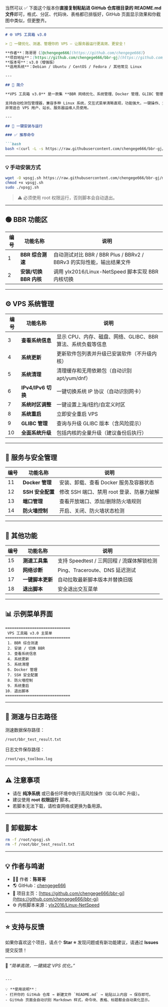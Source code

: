 当然可以 ✅
下面这个版本你**直接复制粘贴进 GitHub 仓库根目录的 README.md 文件**即可，格式、分区、代码块、表格都已排版好，GitHub 页面显示效果和你截图中类似，但更整齐。

---

````markdown
# 🌐 VPS 工具箱 v3.0

> 🚀 一键优化、测速、管理你的 VPS — 让服务器运行更高效、更安全！

**作者**：陈哥哥（[@chengege666](https://github.com/chengege666)）  
**项目地址**：[https://github.com/chengege666/bbr-gj](https://github.com/chengege666/bbr-gj)  
**版本号**：v3.0（增强版）  
**适用系统**：Debian / Ubuntu / CentOS / Fedora / 其他常见 Linux  

---

## 📖 简介

**VPS 工具箱 v3.0** 是一款集 **BBR 网络优化、系统管理、Docker 管理、GLIBC 管理、SSH 安全配置** 于一体的综合 VPS 优化脚本。

支持自动检测包管理器，兼容多种 Linux 系统，交互式菜单清晰直观，功能强大，一键操作、无需复杂命令。  
非常适合 VPS 用户、站长、服务器运维人员使用。

---

## 🧰 一键安装与运行

### ✅ 推荐命令

```bash
bash <(curl -L -s https://raw.githubusercontent.com/chengege666/bbr-gj/main/vpsgj.sh)
````

---

### 💡 手动安装方式

```bash
wget -O vpsgj.sh https://raw.githubusercontent.com/chengege666/bbr-gj/main/vpsgj.sh
chmod +x vpsgj.sh
sudo ./vpsgj.sh
```

> ⚠️ 必须使用 root 权限运行，否则脚本会自动退出。

---

## 🟢 BBR 功能区

| 编号 | 功能名称             | 说明                                                 |
| -- | ---------------- | -------------------------------------------------- |
| 1  | **BBR 综合测速**     | 自动测试对比 BBR / BBR Plus / BBRv2 / BBRv3 的实际性能，输出结果文件 |
| 2  | **安装/切换 BBR 内核** | 调用 ylx2016/Linux-NetSpeed 脚本实现 BBR 内核切换            |

---

## ⚙️ VPS 系统管理

| 编号 | 功能名称             | 说明                                   |
| -- | ---------------- | ------------------------------------ |
| 3  | **查看系统信息**       | 显示 CPU、内存、磁盘、网络、GLIBC、BBR 算法、系统负载等信息 |
| 4  | **系统更新**         | 更新软件包列表并升级已安装软件（不升级内核）               |
| 5  | **系统清理**         | 清理缓存和无用依赖包（自动识别 apt/yum/dnf）         |
| 6  | **IPv4/IPv6 切换** | 一键切换系统 IP 协议（自动识别网卡）                 |
| 7  | **系统时区调整**       | 一键设置上海/纽约/自定义时区                      |
| 8  | **系统重启**         | 立即安全重启 VPS                           |
| 9  | **GLIBC 管理**     | 查询与升级 GLIBC 版本（含风险提示）                |
| 10 | **全面系统升级**       | 包括内核的全量升级（建议备份后执行）                   |

---

## 🔐 服务与安全管理

| 编号 | 功能名称          | 说明                         |
| -- | ------------- | -------------------------- |
| 11 | **Docker 管理** | 安装、卸载、查看 Docker 服务及容器状态    |
| 12 | **SSH 安全配置**  | 修改 SSH 端口、禁用 root 登录、防暴力破解 |
| 13 | **端口管理**      | 查看开放端口、添加/删除防火墙规则          |
| 14 | **防火墙控制**     | 开启、关闭、防火墙状态检测              |

---

## 🧹 其他功能

| 编号 | 功能名称       | 说明                            |
| -- | ---------- | ----------------------------- |
| 15 | **测速工具集**  | 支持 Speedtest / 三网回程 / 流媒体解锁检测 |
| 16 | **网络诊断**   | Ping、Traceroute、DNS 延迟测试      |
| 17 | **一键脚本更新** | 自动拉取最新脚本版本并替换旧版               |
| 18 | **退出脚本**   | 安全退出交互菜单                      |

---

## 📊 示例菜单界面

```
=============================
 VPS 工具箱 v3.0 主菜单
=============================
 1. BBR 综合测速
 2. 安装 / 切换 BBR
 3. 查看系统信息
 4. 系统更新
 5. 系统清理
 6. Docker 管理
 7. SSH 安全配置
 8. 防火墙控制
 9. 系统重启
10. 退出脚本
=============================
```

---

## 🧾 测速与日志路径

测速数据保存路径：

```
/root/bbr_test_result.txt
```

日志文件保存路径：

```
/root/vps_toolbox.log
```

---

## ⚠️ 注意事项

* 请在 **纯净系统** 或已备份环境中执行高风险操作（如 GLIBC 升级）。
* 建议使用 **root 权限运行** 脚本。
* 若脚本无法下载，请检查网络或更换为备用源。

---

## 🧰 卸载脚本

```bash
rm -f /root/vpsgj.sh
rm -f /root/bbr_test_result.txt
```

---

## 💡 作者与鸣谢

* 👨‍💻 作者：**陈哥哥**
* 🌎 GitHub：[chengege666](https://github.com/chengege666)
* 🔗 项目主页：[https://github.com/chengege666/bbr-gj](https://github.com/chengege666/bbr-gj)
* ⚙️ 内核脚本来源：[ylx2016/Linux-NetSpeed](https://github.com/ylx2016/Linux-NetSpeed)

---

## ⭐ 支持与反馈

如果你喜欢这个项目，请点个 **Star ⭐**
发现问题或有新功能建议，请通过 **Issues** 提交反馈！

---

🧩 *“简单高效，一键搞定 VPS 优化。”*

```

---

💡 **使用说明**：  
- 打开你的 GitHub 仓库 → 新建文件 `README.md` → 粘贴以上内容 → 保存即可。  
- GitHub 页面会自动识别 Markdown 样式，命令块、表格、标题都会自动美化显示。  


```
